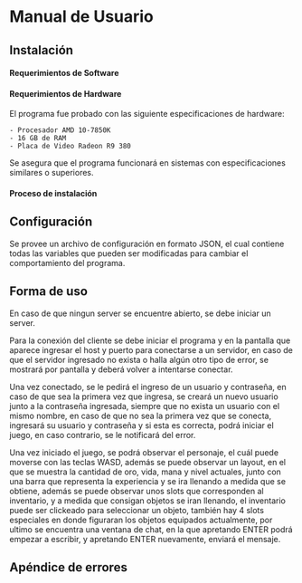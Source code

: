 # Manual de Usuario

## Instalación
#### Requerimientos de Software

#### Requerimientos de Hardware
El programa fue probado con las siguiente especificaciones de hardware:

    - Procesador AMD 10-7850K
    - 16 GB de RAM
    - Placa de Video Radeon R9 380

Se asegura que el programa funcionará en sistemas con especificaciones similares o superiores.

#### Proceso de instalación


## Configuración

Se provee un archivo de configuración en formato JSON, el cual contiene todas las variables que pueden ser modificadas para cambiar el comportamiento del programa.

## Forma de uso

En caso de que ningun server se encuentre abierto, se debe iniciar un server.

Para la conexión del cliente se debe iniciar el programa y en la pantalla que aparece ingresar el host y puerto para conectarse a un servidor, en caso de que el servidor ingresado no exista o halla algún otro tipo de error, se mostrará por pantalla y deberá volver a intentarse conectar.

Una vez conectado, se le pedirá el ingreso de un usuario y contraseña, en caso de que sea la primera vez que ingresa, se creará un nuevo usuario junto a la contraseña ingresada, siempre que no exista un usuario con el mismo nombre, en caso de que no sea la primera vez que se conecta, ingresará su usuario y contraseña y si esta es correcta, podrá iniciar el juego, en caso contrario, se le notificará del error.

Una vez iniciado el juego, se podrá observar el personaje, el cuál puede moverse con las teclas WASD, además se puede observar un layout, en el que se muestra la cantidad de oro, vida, mana y nivel actuales, junto con una barra que representa la experiencia y se ira llenando a medida que se obtiene, además se puede observar unos slots que corresponden al inventario, y a medida que consigan objetos se iran llenando, el inventario puede ser clickeado para seleccionar un objeto, también hay 4 slots especiales en donde figuraran los objetos equipados actualmente, por ultimo se encuentra una ventana de chat, en la que apretando ENTER podrá empezar a escribir, y apretando ENTER nuevamente, enviará el mensaje.

## Apéndice de errores
